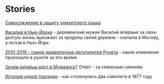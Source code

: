 # Stories

[Самосожжение в защиту удмуртского языка](https://meduza.io/feature/2019/09/19/posledniy-argument-v-dlinnom-spore)

[Василий в Нью-Йорке](https://vk.com/wall-124116417_2593) - деревенский мужик Василий впервые за свою долгую жизнь выезжает за пределы своей деревни - сначала в Москву, а потом в Нью-Йорк

[2010-2019 - самое драматичное десятилетие Рунета](https://meduza.io/feature/2020/01/04/2010-2020-samoe-dramaticheskoe-desyatiletie-runeta) - какие изменения произошли в рунете за это время

[Зачем китайцы едут в Мурманск?](https://meduza.io/feature/2019/12/30/zachat-pod-severnym-siyaniem) Ответ - за северным сиянием

[История одной трагедии](https://habr.com/ru/post/445136/) - как столкнулись два самолета в 1977 году

 